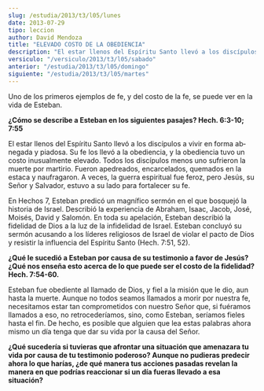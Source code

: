```yaml
---
slug: /estudia/2013/t3/l05/lunes
date: 2013-07-29
tipo: leccion
author: David Mendoza
title: "ELEVADO COSTO DE LA OBEDIENCIA"
description: "El estar llenos del Espíritu Santo llevó a los discípulos a vivir en forma  ab­negada y piadosa. Su fe los llevó a la obediencia, y la obediencia tuvo un  costo inusualmente elevado. Todos los discípulos menos uno sufrieron la muerte  por martirio. Fueron apedreados, encarcela..."
versiculo: "/versiculo/2013/t3/l05/sabado"
anterior: "/estudia/2013/t3/l05/domingo"
siguiente: "/estudia/2013/t3/l05/martes"
---
```


Uno de los primeros ejemplos de fe, y del costo de la fe, se puede ver en la vida de Esteban.

**¿Cómo se describe a Esteban en los siguientes pasajes? Hech. 6:3-10; 7:55**

El estar llenos del Espíritu Santo llevó a los discípulos a vivir en forma ab­negada y piadosa. Su fe los llevó a la obediencia, y la obediencia tuvo un costo inusualmente elevado. Todos los discípulos menos uno sufrieron la muerte por martirio. Fueron apedreados, encarcelados, quemados en la estaca y naufragaron. A veces, la guerra espiritual fue feroz, pero Jesús, su Señor y Salvador, estuvo a su lado para fortalecer su fe.

En Hechos 7, Esteban predicó un magnífico sermón en el que bosquejó la historia de Israel. Describió la experiencia de Abraham, Isaac, Jacob, José, Moisés, David y Salomón. En toda su apelación, Esteban describió la fidelidad de Dios a la luz de la infidelidad de Israel. Esteban concluyó su sermón acusando a los líderes religiosos de Israel de violar el pacto de Dios y resistir la influencia del Espíritu Santo (Hech. 7:51, 52).

**¿Qué le sucedió a Esteban por causa de su testimonio a favor de Jesús? ¿Qué nos enseña esto acerca de lo que puede ser el costo de la fidelidad? Hech. 7:54-60.**

Esteban fue obediente al llamado de Dios, y fiel a la misión que le dio, aun hasta la muerte. Aunque no todos seamos llamados a morir por nuestra fe, nece­sitamos estar tan comprometidos con nuestro Señor que, si fuéramos llamados a eso, no retrocederíamos, sino, como Esteban, seríamos fieles hasta el fin. De hecho, es posible que alguien que lea estas palabras ahora mismo un día tenga que dar su vida por la causa del Señor.

**¿Qué sucedería si tuvieras que afrontar una situación que amenazara tu vida por causa de tu testimonio poderoso? Aunque no pudieras predecir ahora lo que harías, ¿de qué manera tus acciones pasadas revelan la manera en que podrías reaccionar si un día fueras llevado a esa situación?**
